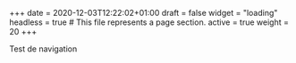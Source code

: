 +++
date = 2020-12-03T12:22:02+01:00
draft = false
widget = "loading"
headless = true # This file represents a page section.
active = true
weight = 20
+++

Test de navigation
